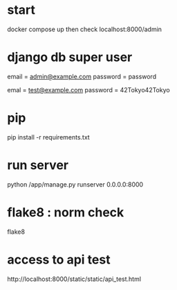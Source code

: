# start
docker compose up
then check localhost:8000/admin

# django db super user
email = admin@example.com
password = password

emal = test@example.com
password = 42Tokyo42Tokyo

# pip
pip install -r requirements.txt

# run server
python /app/manage.py runserver 0.0.0.0:8000

# flake8 : norm check
flake8

# access to api test
http://localhost:8000/static/static/api_test.html
